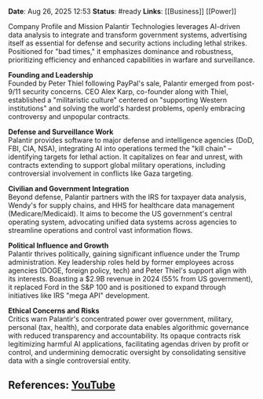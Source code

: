 **Date**: Aug 26, 2025 12:53
**Status**: #ready 
**Links**: [[Business]] [[Power]]

Company Profile and Mission
Palantir Technologies leverages AI-driven data analysis to integrate and transform government systems, advertising itself as essential for defense and security actions including lethal strikes. Positioned for "bad times," it emphasizes dominance and robustness, prioritizing efficiency and enhanced capabilities in warfare and surveillance.

**Founding and Leadership**  
Founded by Peter Thiel following PayPal's sale, Palantir emerged from post-9/11 security concerns. CEO Alex Karp, co-founder along with Thiel, established a "militaristic culture" centered on "supporting Western institutions" and solving the world's hardest problems, openly embracing controversy and unpopular contracts.

**Defense and Surveillance Work**  
Palantir provides software to major defense and intelligence agencies (DoD, FBI, CIA, NSA), integrating AI into operations termed the "kill chain" – identifying targets for lethal action. It capitalizes on fear and unrest, with contracts extending to support global military operations, including controversial involvement in conflicts like Gaza targeting.

**Civilian and Government Integration**  
Beyond defense, Palantir partners with the IRS for taxpayer data analysis, Wendy's for supply chains, and HHS for healthcare data management (Medicare/Medicaid). It aims to become the US government's central operating system, advocating unified data systems across agencies to streamline operations and control vast information flows.

**Political Influence and Growth**  
Palantir thrives politically, gaining significant influence under the Trump administration. Key leadership roles held by former employees across agencies (DOGE, foreign policy, tech) and Peter Thiel's support align with its interests. Boasting a $2.9B revenue in 2024 (55% from US government), it replaced Ford in the S&P 100 and is positioned to expand through initiatives like IRS "mega API" development.

**Ethical Concerns and Risks**  
Critics warn Palantir's concentrated power over government, military, personal (tax, health), and corporate data enables algorithmic governance with reduced transparency and accountability. Its opaque contracts risk legitimizing harmful AI applications, facilitating agendas driven by profit or control, and undermining democratic oversight by consolidating sensitive data with a single controversial entity.

## References: [YouTube](https://www.youtube.com/watch?v=DZ95Gmvg_D4)
